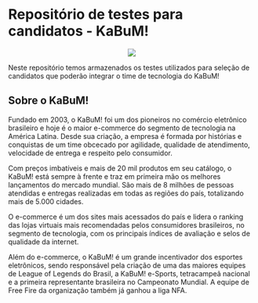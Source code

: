 # Repositório de testes para candidatos - KaBuM!

<div style="text-align:center">
    <img src="https://static.kabum.com.br/conteudo/faq/img/banner-faq.jpg">
</div>

Neste repositório temos armazenados os testes utilizados para seleção de candidatos que poderão integrar o time de tecnologia do KaBuM!

## Sobre o KaBuM!

Fundado em 2003, o KaBuM! foi um dos pioneiros no comércio eletrônico brasileiro e hoje é o maior e-commerce do segmento de tecnologia na América Latina. Desde sua criação, a empresa é formada por histórias e conquistas de um time obcecado por agilidade, qualidade de atendimento, velocidade de entrega e respeito pelo consumidor.

Com preços imbatíveis e mais de 20 mil produtos em seu catálogo, o KaBuM! está sempre à frente e traz em primeira mão os melhores lançamentos do mercado mundial. São mais de 8 milhões de pessoas atendidas e entregas realizadas em todas as regiões do país, totalizando mais de 5.000 cidades.

O e-commerce é um dos sites mais acessados do país e lidera o ranking das lojas virtuais mais recomendadas pelos consumidores brasileiros, no segmento de tecnologia, com os principais índices de avaliação e selos de qualidade da internet.

Além do e-commerce, o KaBuM! é um grande incentivador dos esportes eletrônicos, sendo responsável pela criação de uma das maiores equipes de League of Legends do Brasil, a KaBuM! e-Sports, tetracampeã nacional e a primeira representante brasileira no Campeonato Mundial. A equipe de Free Fire da organização também já ganhou a liga NFA.
